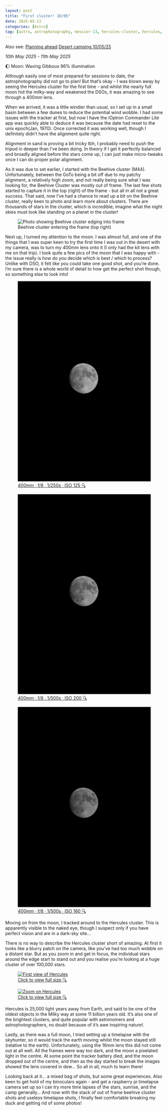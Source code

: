 ```yaml
---
layout: post
title: "First cluster! 10/05"
date: 2025-05-11
categories: [Astro]
tag: [astro, astrophotography, messier-13, hercules-cluster, hercules, messier-44, beehive-cluster, lunarphotography, full-moon]
---
```

Also see: 
[Planning ahead](/_posts/2025-05-09-planning-ahead.md)
[Desert camping 10/05/25](/_posts/2025-05-10-desertCamping.md)

*10th May 2025 - 11th May 2025*

🌔 Moon: Waxing Gibbous 96% illumination

Although easily one of most prepared for sessions to date, the astrophotography did not go to plan!  But that’s okay - I was blown away by seeing the Hercules cluster for the first time - and whilst the nearly full moon hid the milky-way and weakened the DSOs, it was amazing to see through a 400mm lens.  

When we arrived, it was a little windier than usual, so I set up in a small basin between a few dunes to reduce the potential wind wobble.  I had some issues with the tracker at first, but now I have the iOptron Commander Lite app was quickly able to deduce it was because the date had reset to the unix epoch(Jan, 1970).  Once corrected it was working well, though I definitely didn’t have the alignment quite right.

Alignment in sand is proving a bit tricky tbh, I probably need to push the tripod in deeper than I’ve been doing. In theory if I get it perfectly balanced and broadly aligned before the stars come up, I can just make micro-tweaks once I can do proper polar alignment.  

As it was due to set earlier, I started with the Beehive cluster (M44).  Unfortunately, between the GoTo being a bit off due to my patchy alignment, a relatively high zoom, and not really being sure what I was looking for, the Beehive Cluster was mostly out of frame.  The last few shots started to capture it in the top (right) of the frame - but all in all not a great success.  That said, now I’ve had a chance to read up a bit on the Beehive cluster, really keen to photo and learn more about clusters.  There are thousands of stars in the cluster, which is incredible; imagine what the night skies must look like standing on a planet in the cluster! 

<div class="image-card-wrapper right">
  <figure class="media-card">
    <img src="/assets/images/astro/25/05/250510_beehive-outta-frame.png" alt="Photo showing Beehive cluster edging into frame">
    <figcaption>Beehive cluster entering the frame (top right)</figcaption>
  </figure>
</div>

Next up, I turned my attention to the moon.  I was almost full, and one of the things that I was super keen to try the first time I was out in the desert with my camera, was to turn my 400mm lens onto it (I only had the kit lens with me on that trip).  I took quite a few pics of the moon that I was happy with - the issue really is how do you decide which is best / which to process?  Unlike with DSO, it felt like you could take one good shot, and you’re done.  I’m sure there is a whole world of detail to how get the perfect shot though, so something else to look into!

<div class="photo-grid three-col">
  <a href="/assets/images/astro/25/05/250510_Moon1_138A5124.jpg" class="image-card-clickable glightbox" data-gallery="trip">
    <figure class="media-card">
      <img src="/assets/images/astro/25/05/Moon1_138A5124_sml.jpg" alt="First example image of the moon">
      <figcaption>400mm · f/8 · 1/250s · ISO 125 🔍</figcaption>
    </figure>
  </a>
  <a href="/assets/images/astro/25/05/250510_Moon2_138A5127.jpg" class="image-card-clickable glightbox" data-gallery="trip">
    <figure class="media-card">
      <img src="/assets/images/astro/25/05/Moon2_138A5127_sml.jpg" alt="Second example image of the moon">
      <figcaption>400mm · f/8 · 1/500s · ISO 200 🔍</figcaption>
    </figure>
  </a>
  <a href="/assets/images/astro/25/05/250510_Moon3_138A5142.jpg" class="image-card-clickable glightbox" data-gallery="trip">
    <figure class="media-card">
      <img src="/assets/images/astro/25/05/Moon3_138A5142_sml.jpg" alt="Third example image of the moon">
      <figcaption>400mm · f/8 · 1/500s · ISO 160 🔍</figcaption>
    </figure>
  </a>
</div>

Moving on from the moon, I tracked around to the Hercules cluster.  This is apparently visible to the naked eye, though I suspect only if you have perfect vision and are in a dark-sky site… 

There is no way to describe the Hercules cluster short of amazing.  At first it looks like a blurry patch on the camera, like you’ve had too much wobble on a distant star.  But as you zoom in and get in focus, the individual stars around the edge start to stand out and you realise you’re looking at a huge cluster of over 100,000 stars.  

<div class="image-card-wrapper">
  <a href="/assets/images/astro/25/05/250510_hercules-cluster1.jpg" target="_blank" class="image-card-clickable">
    <figure class="media-card">
      <img src="/assets/images/astro/25/05/250510_hercules-cluster1.jpg" alt="First view of Hercules">
      <figcaption>Click to view full size 🔍</figcaption>
    </figure>
  </a>
</div>

<div class="image-card-wrapper">
  <a href="/assets/images/astro/25/05/250510_hercules-cluster-zoom.png" target="_blank" class="image-card-clickable">
    <figure class="media-card">
      <img src="/assets/images/astro/25/05/250510_hercules-cluster-zoom.png" alt="Zoom on Hercules">
      <figcaption>Click to view full size 🔍</figcaption>
    </figure>
  </a>
</div>

Hercules is 25,000 light years away from Earth, and said to be one of the oldest objects in the Milky way at some 11 billion years old.  It’s also one of the brightest clusters, and quite popular with astronomers and astrophotographers, no doubt because of it’s awe inspiring nature!.  

Lastly, as there was a full moon, I tried setting up a timelapse with the skyhunter, so it would track the earth moving whilst the moon stayed still (relative to the earth).  Unfortunately, using the 16mm lens this did not come out at all well.  All the frames were way too dark, and the moon a pixelated light in the centre.  At some point the tracker battery died, and the moon dropped out of the centre, and then as the day started to break the images showed the lens covered in dew… So all in all, much to learn there!

Looking back at it… a mixed bag of shots, but some great experiences.  Also keen to get hold of my binoculars again - and get a raspberry pi timelapse camera set up so I can try more time lapses of the stars, sunrise, and the camp generally…  And now with the stack of out of frame beehive cluster shots and useless timelapse shots, I finally feel comfortable breaking my duck and getting rid of some photos!  

